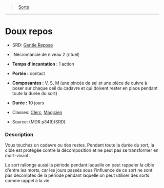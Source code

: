 ﻿---
!SpellItem
Family: SpellHD
Level: 2
Type: Nécromancie
Ritual: rituel
CastingTime: 1 action
Range: contact
Components: V, S, M (une pincée de sel et une pièce de cuivre à poser sur chaque oeil du cadavre et qui doivent rester en place pendant toute la durée du sort)
Duration: 10 jours
Classes: '[Clerc](hd_cleric.md), [Magicien](hd_wizard.md)'
Id: spells_hd.md#doux-repos
ParentLink: spells_hd.md#sorts
Name: Doux repos
ParentName: Sorts
NameLevel: 1
AltName: '[Gentle Repose](srd_spells_gentle_repose.md)'
Source: (MDR p349)(SRD)
Attributes:
  Name: Doux repos
  Markdown: >+
    # <!--Name-->Doux repos<!--/Name-->


    - SRD: <!--AltName-->[Gentle Repose](srd_spells_gentle_repose.md)<!--/AltName-->


    -  <!--Type-->Nécromancie<!--/Type--> de niveau <!--Level-->2<!--/Level--> (<!--Ritual-->rituel<!--/Ritual-->)


    - **Temps d'incantation :** <!--CastingTime-->1 action<!--/CastingTime-->


    - **Portée :** <!--Range-->contact<!--/Range-->


    - **Composantes :** <!--Components-->V, S, M (une pincée de sel et une pièce de cuivre à poser sur chaque oeil du cadavre et qui doivent rester en place pendant toute la durée du sort)<!--/Components-->


    - **Durée :** <!--Duration-->10 jours<!--/Duration-->


    - Classes: <!--Classes-->[Clerc](hd_cleric.md), [Magicien](hd_wizard.md)<!--/Classes-->


    - Source: <!--Source-->(MDR p349)(SRD)<!--/Source-->


    ### Description


    Vous touchez un cadavre ou des restes. Pendant toute la durée du sort, la cible est protégée contre la décomposition et ne peut pas se transformer en mort-vivant.


    Le sort rallonge aussi la période pendant laquelle on peut rappeler la cible d'entre les morts, car les jours passés sous l'influence de ce sort ne sont pas décomptés de la période pendant laquelle on peut utiliser des sorts comme rappel à la vie.

  AltName: '[Gentle Repose](srd_spells_gentle_repose.md)'
  Type: Nécromancie
  Level: 2
  Ritual: rituel
  CastingTime: 1 action
  Range: contact
  Components: V, S, M (une pincée de sel et une pièce de cuivre à poser sur chaque oeil du cadavre et qui doivent rester en place pendant toute la durée du sort)
  Duration: 10 jours
  Classes: '[Clerc](hd_cleric.md), [Magicien](hd_wizard.md)'
  Source: (MDR p349)(SRD)
AttributesDictionary: >+
  Name: Doux repos

  Markdown: >+

    # <!--Name-->Doux repos<!--/Name-->





    - SRD: <!--AltName-->[Gentle Repose](srd_spells_gentle_repose.md)<!--/AltName-->





    -  <!--Type-->Nécromancie<!--/Type--> de niveau <!--Level-->2<!--/Level--> (<!--Ritual-->rituel<!--/Ritual-->)





    - **Temps d'incantation :** <!--CastingTime-->1 action<!--/CastingTime-->





    - **Portée :** <!--Range-->contact<!--/Range-->





    - **Composantes :** <!--Components-->V, S, M (une pincée de sel et une pièce de cuivre à poser sur chaque oeil du cadavre et qui doivent rester en place pendant toute la durée du sort)<!--/Components-->





    - **Durée :** <!--Duration-->10 jours<!--/Duration-->





    - Classes: <!--Classes-->[Clerc](hd_cleric.md), [Magicien](hd_wizard.md)<!--/Classes-->





    - Source: <!--Source-->(MDR p349)(SRD)<!--/Source-->





    ### Description





    Vous touchez un cadavre ou des restes. Pendant toute la durée du sort, la cible est protégée contre la décomposition et ne peut pas se transformer en mort-vivant.





    Le sort rallonge aussi la période pendant laquelle on peut rappeler la cible d'entre les morts, car les jours passés sous l'influence de ce sort ne sont pas décomptés de la période pendant laquelle on peut utiliser des sorts comme rappel à la vie.



  AltName: '[Gentle Repose](srd_spells_gentle_repose.md)'

  Type: Nécromancie

  Level: 2

  Ritual: rituel

  CastingTime: 1 action

  Range: contact

  Components: V, S, M (une pincée de sel et une pièce de cuivre à poser sur chaque oeil du cadavre et qui doivent rester en place pendant toute la durée du sort)

  Duration: 10 jours

  Classes: '[Clerc](hd_cleric.md), [Magicien](hd_wizard.md)'

  Source: (MDR p349)(SRD)

---
> [Sorts](hd_spells.md)

---

# Doux repos

- SRD: [Gentle Repose](srd_spells_gentle_repose.md)

-  Nécromancie de niveau 2 (rituel)

- **Temps d'incantation :** 1 action

- **Portée :** contact

- **Composantes :** V, S, M (une pincée de sel et une pièce de cuivre à poser sur chaque oeil du cadavre et qui doivent rester en place pendant toute la durée du sort)

- **Durée :** 10 jours

- Classes: [Clerc](hd_cleric.md), [Magicien](hd_wizard.md)

- Source: (MDR p349)(SRD)

### Description

Vous touchez un cadavre ou des restes. Pendant toute la durée du sort, la cible est protégée contre la décomposition et ne peut pas se transformer en mort-vivant.

Le sort rallonge aussi la période pendant laquelle on peut rappeler la cible d'entre les morts, car les jours passés sous l'influence de ce sort ne sont pas décomptés de la période pendant laquelle on peut utiliser des sorts comme rappel à la vie.

